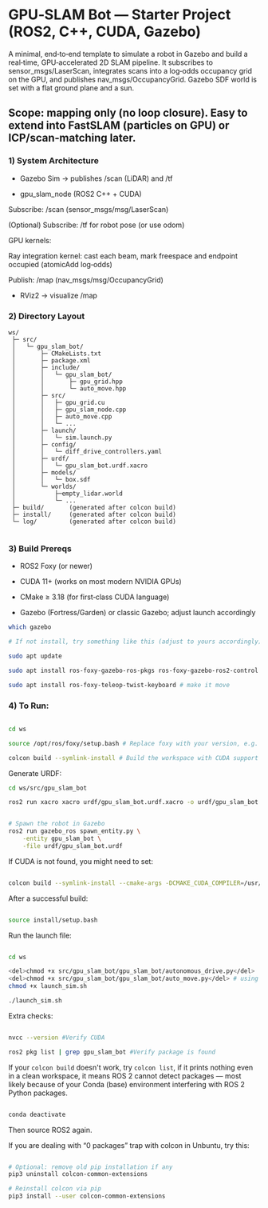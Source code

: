 # GPU‑SLAM Bot — Starter Project (ROS2, C++, CUDA, Gazebo)

A minimal, end‑to‑end template to simulate a robot in Gazebo and build a real‑time, GPU‑accelerated 2D SLAM pipeline. It subscribes to sensor_msgs/LaserScan, integrates scans into a log‑odds occupancy grid on the GPU, and publishes nav_msgs/OccupancyGrid. Gazebo SDF world is set with a flat ground plane and a sun.

## Scope: mapping only (no loop closure). Easy to extend into FastSLAM (particles on GPU) or ICP/scan‑matching later.

### 1) System Architecture

- Gazebo Sim → publishes /scan (LiDAR) and /tf

- gpu_slam_node (ROS2 C++ + CUDA)

Subscribe: /scan (sensor_msgs/msg/LaserScan)

(Optional) Subscribe: /tf for robot pose (or use odom)

GPU kernels:

Ray integration kernel: cast each beam, mark freespace and endpoint occupied (atomicAdd log‑odds)

Publish: /map (nav_msgs/msg/OccupancyGrid)

- RViz2 → visualize /map

### 2) Directory Layout

```
ws/
 ├─ src/
 │   └─ gpu_slam_bot/
 │       ├─ CMakeLists.txt
 │       ├─ package.xml
 │       ├─ include/
 │       │   └─ gpu_slam_bot/
 │       │       ├─ gpu_grid.hpp
 │       │       └─ auto_move.hpp         
 │       ├─ src/
 │       │   ├─ gpu_grid.cu
 │       │   ├─ gpu_slam_node.cpp
 │       │   ├─ auto_move.cpp  
 │       │   └─ ...         
 │       ├─ launch/
 │       │   └─ sim.launch.py
 │       ├─ config/
 │       │   └─ diff_drive_controllers.yaml
 │       ├─ urdf/
 │       │   └─ gpu_slam_bot.urdf.xacro
 │       ├─ models/
 │       │   └─ box.sdf
 │       └─ worlds/
 │           ├─empty_lidar.world
 │           └─ ... 
 ├─ build/       (generated after colcon build)
 ├─ install/     (generated after colcon build)
 └─ log/         (generated after colcon build)


```

### 3) Build Prereqs

- ROS2 Foxy (or newer)

- CUDA 11+ (works on most modern NVIDIA GPUs)

- CMake ≥ 3.18 (for first‑class CUDA language)

- Gazebo (Fortress/Garden) or classic Gazebo; adjust launch accordingly

```bash
which gazebo

# If not install, try something like this (adjust to yours accordingly):

sudo apt update

sudo apt install ros-foxy-gazebo-ros-pkgs ros-foxy-gazebo-ros2-control

sudo apt install ros-foxy-teleop-twist-keyboard # make it move

```



### 4) To Run:

```bash

cd ws

source /opt/ros/foxy/setup.bash # Replace foxy with your version, e.g. source /opt/ros/humble/setup.bash

colcon build --symlink-install # Build the workspace with CUDA support

```

Generate URDF:

```bash
cd ws/src/gpu_slam_bot

ros2 run xacro xacro urdf/gpu_slam_bot.urdf.xacro -o urdf/gpu_slam_bot.urdf


# Spawn the robot in Gazebo
ros2 run gazebo_ros spawn_entity.py \
    -entity gpu_slam_bot \
    -file urdf/gpu_slam_bot.urdf


```

If CUDA is not found, you might need to set: 

```bash

colcon build --symlink-install --cmake-args -DCMAKE_CUDA_COMPILER=/usr/local/cuda/bin/nvcc

```

After a successful build:

```bash

source install/setup.bash

```

Run the launch file: 

```bash

cd ws

<del>chmod +x src/gpu_slam_bot/gpu_slam_bot/autonomous_drive.py</del>  # using C++ instead
<del>chmod +x src/gpu_slam_bot/gpu_slam_bot/auto_move.py</del> # using C++ instead
chmod +x launch_sim.sh

./launch_sim.sh

```


Extra checks:

```bash

nvcc --version #Verify CUDA

ros2 pkg list | grep gpu_slam_bot #Verify package is found


```

If your `colcon build` doesn't work, try `colcon list`, if it prints nothing even in a clean workspace, it means ROS 2 cannot detect packages — most likely because of your Conda (base) environment interfering with ROS 2 Python packages.

```bash

conda deactivate


```

Then source ROS2 again.

If you are dealing with “0 packages” trap with colcon in Unbuntu, try this:

```bash

# Optional: remove old pip installation if any
pip3 uninstall colcon-common-extensions

# Reinstall colcon via pip
pip3 install --user colcon-common-extensions

```
